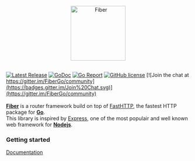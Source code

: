 <p align="center">
  <img src="https://fenny.github.io/fiber/logo.jpg" width="150" alt="Fiber">
  <br><br>
</p>

[![Latest Release](https://img.shields.io/github/release/fenny/fiber.svg)](https://github.com/fenny/fiber/releases/latest)
[![GoDoc](https://godoc.org/github.com/fenny/fiber?status.svg)](http://godoc.org/github.com/fenny/fiber)
[![Go Report](https://goreportcard.com/badge/github.com/fenny/fiber)](https://goreportcard.com/report/github.com/fenny/fiber)
[![GitHub license](https://img.shields.io/github/license/fenny/fiber.svg)](https://github.com/fenny/fiber/blob/master/LICENSE)
[![Join the chat at https://gitter.im/FiberGo/community](https://badges.gitter.im/Join%20Chat.svg)](https://gitter.im/FiberGo/community)
<br><br>
**[Fiber](https://github.com/fenny/fiber)** is a router framework build on top of [FastHTTP](https://github.com/valyala/fasthttp), the fastest HTTP package for **[Go](https://golang.org/doc/)**.<br>
This library is inspired by [Express](https://expressjs.com/en/4x/api.html), one of the most populair and well known web framework for **[Nodejs](https://nodejs.org/en/about/)**.

### Getting started

<a href="https://fenny.github.io/fiber" target="_blank">Documentation</a>
